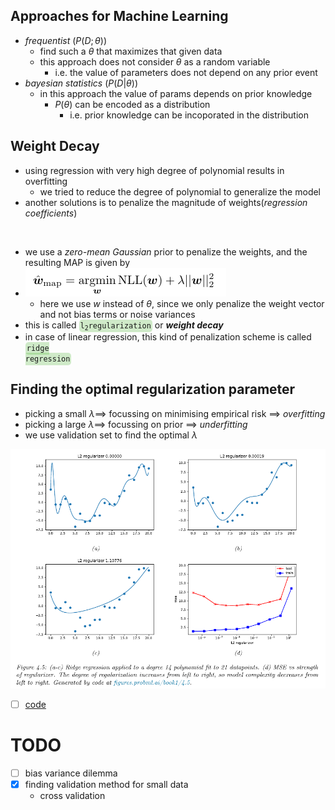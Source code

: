 ## Approaches for Machine Learning

- *frequentist* ($P(D;\theta)$)
  - find such a $\theta$ that maximizes that given data
  - this approach does not consider $\theta$ as a random variable
    - i.e. the value of parameters does not depend on any prior event
- *bayesian statistics* ($P(D|\theta)$)
  - in this approach the value of params depends on prior knowledge
    - $P(\theta)$ can be encoded as a distribution
      - i.e. prior knowledge can be incoporated in the distribution

## Weight Decay

- using regression with very high degree of polynomial results in overfitting
  - we tried to reduce the degree of polynomial to generalize the model
- another solutions is to penalize the magnitude of weights(*regression coefficients*)


<br>

- we use a *zero-mean Gaussian* prior to penalize the weights, and the resulting MAP is given by
- ![](/assets/images/2022-02-16-00-09-17.png)
  - here we use $w$ instead of $\theta$, since we only penalize the weight vector and not bias terms or noise variances
- this is called <code style="background-color: #43b02a40; padding:3px 2px; border-radius: 5px">l<sub>2</sub>regularization</code> or **_weight decay_**
- in case of linear regression, this kind of penalization scheme is called <code style="background-color: #43b02a40; padding:3px 2px; border-radius: 5px">ridge regression</code>

## Finding the optimal regularization parameter

- picking a small $\lambda \implies$ focussing on minimising empirical risk $\implies$ *overfitting*
- picking a large $\lambda \implies$ focussing on prior $\implies$ *underfitting*
- we use validation set to find the optimal $\lambda$

![](/assets/images/2022-02-15-23-59-38.png)

- [ ] [code](https://github.com/probml/pyprobml/blob/master/scripts/linreg_poly_ridge.py)


# TODO

- [ ] bias variance dilemma
- [x] finding validation method for small data
  - cross validation